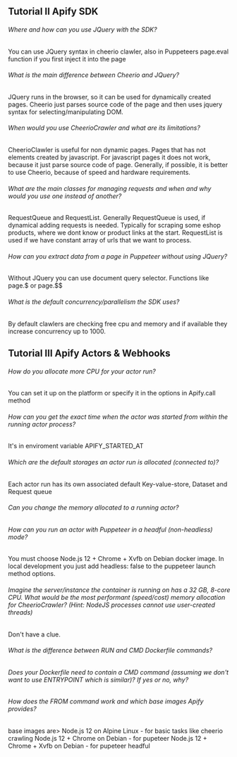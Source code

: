 
## Tutorial II Apify SDK
###### Where and how can you use JQuery with the SDK?
You can use JQuery syntax in cheerio clawler, also in Puppeteers page.eval function if you first inject it into the page

###### What is the main difference between Cheerio and JQuery?
JQuery runs in the browser, so it can be used for dynamically created pages. Cheerio just parses source code of the page and then uses jquery syntax for selecting/manipulating DOM.

###### When would you use CheerioCrawler and what are its limitations?
CheerioClawler is useful for non dynamic pages. Pages that has not elements created by javascript. For javascript pages it does not work, because it just parse source code of page. Generally, if possible, it is better to use Cheerio, because of speed and hardware requirements.

###### What are the main classes for managing requests and when and why would you use one instead of another?
RequestQueue and RequestList. Generally RequestQueue is used, if dynamical adding requests is needed. Typically for scraping some eshop products, where we dont know or product links at the start. RequestList is used if we have constant array of urls that we want to process.

###### How can you extract data from a page in Puppeteer without using JQuery?
Without JQuery you can use document query selector. Functions like page.$ or page.$$

###### What is the default concurrency/parallelism the SDK uses?
By default clawlers are checking free cpu and memory and if available they increase concurrency up to 1000.


## Tutorial III Apify Actors & Webhooks

###### How do you allocate more CPU for your actor run?
You can set it up on the platform or specify it in the options in Apify.call method
###### How can you get the exact time when the actor was started from within the running actor process?
It's in enviroment variable APIFY_STARTED_AT
###### Which are the default storages an actor run is allocated (connected to)?
Each actor run has its own associated default Key-value-store, Dataset and Request queue
###### Can you change the memory allocated to a running actor?

###### How can you run an actor with Puppeteer in a headful (non-headless) mode?
You must choose Node.js 12 + Chrome + Xvfb on Debian docker image. In local development you just add headless: false to the puppeteer launch method options.
###### Imagine the server/instance the container is running on has a 32 GB, 8-core CPU. What would be the most performant (speed/cost) memory allocation for CheerioCrawler? (Hint: NodeJS processes cannot use user-created threads)
Don't have a clue.
###### What is the difference between RUN and CMD Dockerfile commands?
###### Does your Dockerfile need to contain a CMD command (assuming we don't want to use ENTRYPOINT which is similar)? If yes or no, why?
###### How does the FROM command work and which base images Apify provides?
base images are> Node.js 12 on Alpine Linux - for basic tasks like cheerio crawling
                 Node.js 12 + Chrome on Debian - for pupeteer
                 Node.js 12 + Chrome + Xvfb on Debian - for pupeteer headful
